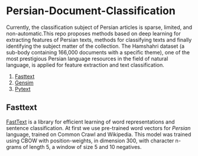 # Persian-Document-Classification
Currently, the classification subject of Persian articles is sparse, limited, and non-automatic.This repo proposes methods based on deep learning for extracting features of Persian texts, methods for classifying texts and finally identifying the subject matter of the collection. The Hamshahri dataset (a sub-body containing 166,000 documents with a specific theme), one of the most prestigious Persian language resources in the field of natural language, is applied for feature extraction and text classification.

1. [Fasttext](test_dir)
2. [Gensim](test_dir)
3. [Pytext](test_dir)

## Fasttext
[FastText](https://github.com/facebookresearch/fastText/) is a library for efficient learning of word representations and sentence classification.
At first we use pre-trained word vectors for _Persian_ language, trained on Common Crawl and Wikipedia. This model was trained using CBOW with position-weights, in dimension 300, with character n-grams of length 5, a window of size 5 and 10 negatives.




